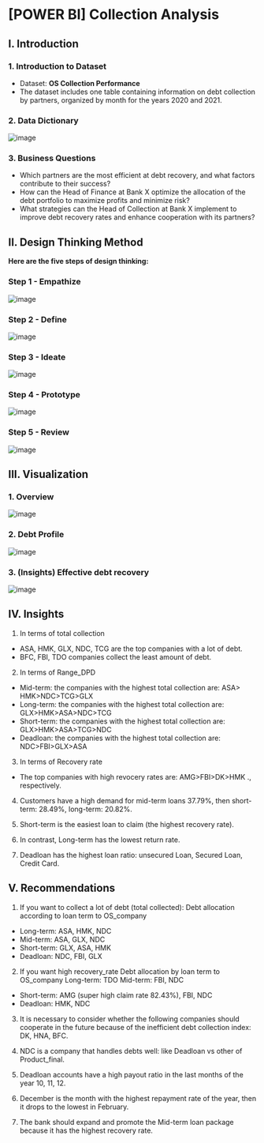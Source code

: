# [POWER BI] Collection Analysis
## I. Introduction
### 1. Introduction to Dataset
* Dataset: **OS Collection Performance**
* The dataset includes one table containing information on debt collection by partners, organized by month for the years 2020 and 2021.
### 2. Data Dictionary
![image](https://user-images.githubusercontent.com/101726623/235452129-fab917bf-16dc-4a9f-a617-8ddf1f10eac8.png)

### 3. Business Questions
* Which partners are the most efficient at debt recovery, and what factors contribute to their success?
* How can the Head of Finance at Bank X optimize the allocation of the debt portfolio to maximize profits and minimize risk?
* What strategies can the Head of Collection at Bank X implement to improve debt recovery rates and enhance cooperation with its partners?
## II. Design Thinking Method
**Here are the five steps of design thinking:**
### Step 1 - Empathize
![image](https://user-images.githubusercontent.com/101726623/235462077-d271622f-a971-4e86-9755-471046f4b6bc.png)

### Step 2 - Define
![image](https://user-images.githubusercontent.com/101726623/235462332-7759bd09-ee66-4913-9c8e-d15624b7b461.png)

### Step 3 - Ideate
![image](https://user-images.githubusercontent.com/101726623/235462390-75792f27-29c6-4254-927b-1dee721a1818.png)

### Step 4 - Prototype
![image](https://user-images.githubusercontent.com/101726623/235462548-052c3852-94f9-4dfe-8dc8-e75370c66fba.png)

### Step 5 - Review
![image](https://user-images.githubusercontent.com/101726623/235462504-50d42980-df64-45f9-9293-8dee0605f9a1.png)

## III. Visualization
### 1. Overview
![image](https://user-images.githubusercontent.com/101726623/235464138-e572d91d-5ee7-4a76-bf5b-3e8639634920.png)

### 2. Debt Profile
![image](https://user-images.githubusercontent.com/101726623/235464239-5d32608f-7288-4703-b785-4c087e46d22a.png)

### 3. (Insights) Effective debt recovery
![image](https://user-images.githubusercontent.com/101726623/235464301-a9c14a21-8c8d-485b-815b-b8248cae828c.png)

## IV. Insights
1. In terms of total collection
* ASA, HMK, GLX, NDC, TCG are the top companies with a lot of debt.
* BFC, FBI, TDO companies collect the least amount of debt.

2. In terms of Range_DPD
* Mid-term: the companies with the highest total collection are: ASA> HMK>NDC>TCG>GLX
* Long-term: the companies with the highest total collection are: GLX>HMK>ASA>NDC>TCG
* Short-term: the companies with the highest total collection are: GLX>HMK>ASA>TCG>NDC
* Deadloan: the companies with the highest total collection are: NDC>FBI>GLX>ASA

3. In terms of Recovery rate
* The top companies with high revocery rates are: AMG>FBI>DK>HMK ., respectively.

4. Customers have a high demand for mid-term loans 37.79%, then short-term: 28.49%, long-term: 20.82%.

5. Short-term is the easiest loan to claim (the highest recovery rate).

6. In contrast, Long-term has the lowest return rate.

7. Deadloan has the highest loan ratio: unsecured Loan, Secured Loan, Credit Card.

## V. Recommendations

1. If you want to collect a lot of debt (total collected):
Debt allocation according to loan term to OS_company
* Long-term: ASA, HMK, NDC
* Mid-term: ASA, GLX, NDC
* Short-term: GLX, ASA, HMK
* Deadloan: NDC, FBI, GLX

2. If you want high recovery_rate
Debt allocation by loan term to OS_company Long-term: TDO Mid-term: FBI, NDC
* Short-term: AMG (super high claim rate 82.43%), FBI, NDC
* Deadloan: HMK, NDC

3. It is necessary to consider whether the following companies should cooperate in the future because of the inefficient debt collection index: DK, HNA, BFC.

4. NDC is a company that handles debts well: like Deadloan vs other of Product_final.

5. Deadloan accounts have a high payout ratio in the last months of the year 10, 11, 12.

6. December is the month with the highest repayment rate of the year, then it drops to the lowest in February.

7. The bank should expand and promote the Mid-term loan package because it has the highest recovery rate.
